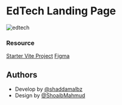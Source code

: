 # EdTech Landing Page

![edtech](https://user-images.githubusercontent.com/47707535/210160946-cd692c07-7d7e-4138-bd7e-5dd8e85f3a80.png)

### Resource

[Starter Vite Project](https://github.com/shaddamalbz/React-Typescript-Vite-Starter)
[Figma](https://www.figma.com/community/file/1183512278043237515)

## Authors

- Develop by [@shaddamalbz](https://github.com/shaddamalbz)
- Design by [@ShoaibMahmud](https://www.figma.com/community/file/1183512278043237515)
